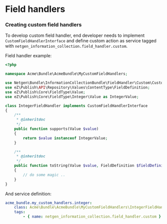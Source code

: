 Field handlers
==============

### Creating custom field handlers

To develop custom field handler, end developer needs to implement `CustomFieldHandlerInterface` 
and define custom action as service tagged with `netgen_information_collection.field_handler.custom`.

Field handler example:

```php
<?php

namespace Acme\Bundle\AcmeBundle\MyCustomFieldHandlers;

use Netgen\Bundle\InformationCollectionBundle\FieldHandler\Custom\CustomFieldHandlerInterface;
use eZ\Publish\API\Repository\Values\ContentType\FieldDefinition;
use eZ\Publish\Core\FieldType\Value;
use eZ\Publish\Core\FieldType\Integer\Value as IntegerValue;

class IntegerFieldHandler implements CustomFieldHandlerInterface
{
    /**
     * @inheritdoc
     */
    public function supports(Value $value)
    {
        return $value instanceof IntegerValue;
    }

    /**
     * @inheritdoc
     */
    public function toString(Value $value, FieldDefinition $fieldDefinition)
    {
        // do some magic ..
    }
}
```

And service definition:

```yml
acme_bundle.my_custom_handlers.integer:
    class: Acme\Bundle\AcmeBundle\MyCustomFieldHandlers\IntegerFieldHandler
    tags:
        - { name: netgen_information_collection.field_handler.custom }
```
